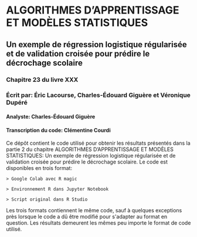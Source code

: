 # ALGORITHMES D’APPRENTISSAGE ET MODÈLES STATISTIQUES
## Un exemple de régression logistique régularisée et de validation croisée pour prédire le décrochage scolaire
### Chapitre 23 du livre XXX
### Écrit par: Éric Lacourse, Charles-Édouard Giguère et Véronique Dupéré
#### Analyste: Charles-Édouard Giguère
#### Transcription du code: Clémentine Courdi


Ce dépôt contient le code utilisé pour obtenir les résultats présentés dans la partie 2 du chapitre ALGORITHMES D’APPRENTISSAGE ET MODÈLES STATISTIQUES: Un exemple de régression logistique régularisée et de validation croisée pour prédire le décrochage scolaire. Le code est disponibles en trois format:

    > Google Colab avec R magic
    
    > Environnement R dans Jupyter Notebook 
    
    > Script original dans R Studio
    
    
Les trois formats contiennent le même code, sauf à quelques exceptions près lorsque le code a dû être modifié pour s'adapter au format en question. Les résultats demeurent les mêmes peu importe le format de code utilisé.
